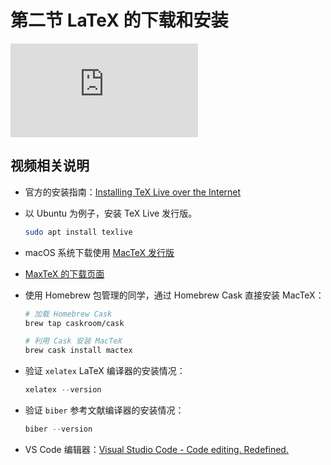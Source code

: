 # 第二节 LaTeX 的下载和安装

<div id="embed-video">
  <iframe src="https://player.bilibili.com/player.html?aid=925350795&bvid=BV1GT4y1V78d&cid=181709301&page=3&high_quality=1" scrolling="no" border="0" frameborder="no" framespacing="0" allowfullscreen="true" ></iframe>
</div>

## 视频相关说明

- 官方的安装指南：[Installing TeX Live over the Internet](https://www.tug.org/texlive/acquire-netinstall.html)
- 以 Ubuntu 为例子，安装 TeX Live 发行版。

  ```bash
  sudo apt install texlive
  ```

- macOS 系统下载使用 [MacTeX 发行版](https://www.tug.org/mactex/)
- [MaxTeX 的下载页面](https://www.tug.org/mactex/mactex-download.html)

- 使用 Homebrew 包管理的同学，通过 Homebrew Cask 直接安装 MacTeX：

  ```bash
  # 加载 Homebrew Cask
  brew tap caskroom/cask

  # 利用 Cask 安装 MacTeX
  brew cask install mactex
  ```

- 验证 `xelatex` LaTeX 编译器的安装情况：

  ```powershell
  xelatex --version
  ```

- 验证 `biber` 参考文献编译器的安装情况：

  ```powershell
  biber --version
  ```

- VS Code 编辑器：[Visual Studio Code - Code editing. Redefined.](https://code.visualstudio.com/)
